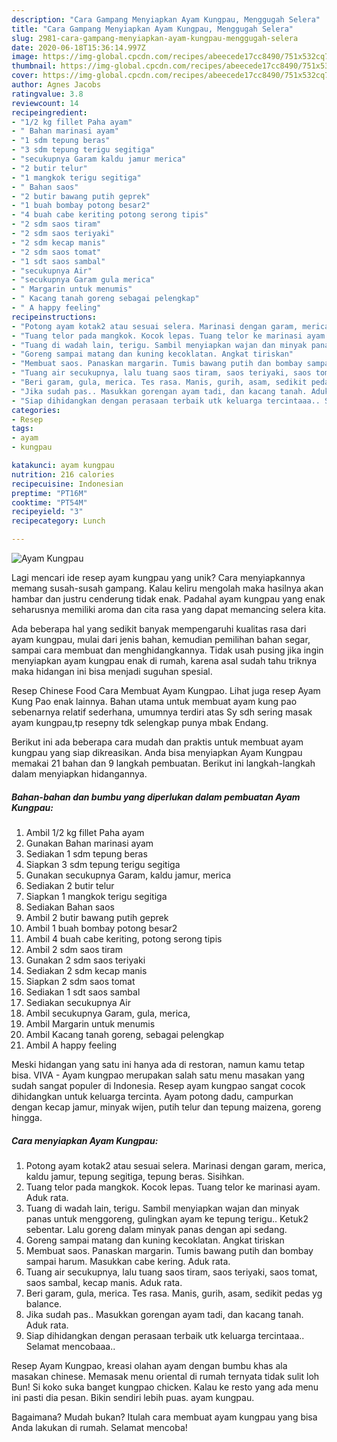 ```yaml
---
description: "Cara Gampang Menyiapkan Ayam Kungpau, Menggugah Selera"
title: "Cara Gampang Menyiapkan Ayam Kungpau, Menggugah Selera"
slug: 2981-cara-gampang-menyiapkan-ayam-kungpau-menggugah-selera
date: 2020-06-18T15:36:14.997Z
image: https://img-global.cpcdn.com/recipes/abeecede17cc8490/751x532cq70/ayam-kungpau-foto-resep-utama.jpg
thumbnail: https://img-global.cpcdn.com/recipes/abeecede17cc8490/751x532cq70/ayam-kungpau-foto-resep-utama.jpg
cover: https://img-global.cpcdn.com/recipes/abeecede17cc8490/751x532cq70/ayam-kungpau-foto-resep-utama.jpg
author: Agnes Jacobs
ratingvalue: 3.8
reviewcount: 14
recipeingredient:
- "1/2 kg fillet Paha ayam"
- " Bahan marinasi ayam"
- "1 sdm tepung beras"
- "3 sdm tepung terigu segitiga"
- "secukupnya Garam kaldu jamur merica"
- "2 butir telur"
- "1 mangkok terigu segitiga"
- " Bahan saos"
- "2 butir bawang putih geprek"
- "1 buah bombay potong besar2"
- "4 buah cabe keriting potong serong tipis"
- "2 sdm saos tiram"
- "2 sdm saos teriyaki"
- "2 sdm kecap manis"
- "2 sdm saos tomat"
- "1 sdt saos sambal"
- "secukupnya Air"
- "secukupnya Garam gula merica"
- " Margarin untuk menumis"
- " Kacang tanah goreng sebagai pelengkap"
- " A happy feeling"
recipeinstructions:
- "Potong ayam kotak2 atau sesuai selera. Marinasi dengan garam, merica, kaldu jamur, tepung segitiga, tepung beras. Sisihkan."
- "Tuang telor pada mangkok. Kocok lepas. Tuang telor ke marinasi ayam. Aduk rata."
- "Tuang di wadah lain, terigu. Sambil menyiapkan wajan dan minyak panas untuk menggoreng, gulingkan ayam ke tepung terigu.. Ketuk2 sebentar. Lalu goreng dalam minyak panas dengan api sedang."
- "Goreng sampai matang dan kuning kecoklatan. Angkat tiriskan"
- "Membuat saos. Panaskan margarin. Tumis bawang putih dan bombay sampai harum. Masukkan cabe kering. Aduk rata."
- "Tuang air secukupnya, lalu tuang saos tiram, saos teriyaki, saos tomat, saos sambal, kecap manis. Aduk rata."
- "Beri garam, gula, merica. Tes rasa. Manis, gurih, asam, sedikit pedas yg balance."
- "Jika sudah pas.. Masukkan gorengan ayam tadi, dan kacang tanah. Aduk rata."
- "Siap dihidangkan dengan perasaan terbaik utk keluarga tercintaaa.. Selamat mencobaaa.."
categories:
- Resep
tags:
- ayam
- kungpau

katakunci: ayam kungpau 
nutrition: 216 calories
recipecuisine: Indonesian
preptime: "PT16M"
cooktime: "PT54M"
recipeyield: "3"
recipecategory: Lunch

---
```



![Ayam Kungpau](https://img-global.cpcdn.com/recipes/abeecede17cc8490/751x532cq70/ayam-kungpau-foto-resep-utama.jpg)

Lagi mencari ide resep ayam kungpau yang unik? Cara menyiapkannya memang susah-susah gampang. Kalau keliru mengolah maka hasilnya akan hambar dan justru cenderung tidak enak. Padahal ayam kungpau yang enak seharusnya memiliki aroma dan cita rasa yang dapat memancing selera kita.

Ada beberapa hal yang sedikit banyak mempengaruhi kualitas rasa dari ayam kungpau, mulai dari jenis bahan, kemudian pemilihan bahan segar, sampai cara membuat dan menghidangkannya. Tidak usah pusing jika ingin menyiapkan ayam kungpau enak di rumah, karena asal sudah tahu triknya maka hidangan ini bisa menjadi suguhan spesial.

Resep Chinese Food Cara Membuat Ayam Kungpao. Lihat juga resep Ayam Kung Pao enak lainnya. Bahan utama untuk membuat ayam kung pao sebenarnya relatif sederhana, umumnya terdiri atas Sy sdh sering masak ayam kungpau,tp resepny tdk selengkap punya mbak Endang.


Berikut ini ada beberapa cara mudah dan praktis untuk membuat ayam kungpau yang siap dikreasikan. Anda bisa menyiapkan Ayam Kungpau memakai 21 bahan dan 9 langkah pembuatan. Berikut ini langkah-langkah dalam menyiapkan hidangannya.

<!--inarticleads1-->

##### Bahan-bahan dan bumbu yang diperlukan dalam pembuatan Ayam Kungpau:

1. Ambil 1/2 kg fillet Paha ayam
1. Gunakan  Bahan marinasi ayam
1. Sediakan 1 sdm tepung beras
1. Siapkan 3 sdm tepung terigu segitiga
1. Gunakan secukupnya Garam, kaldu jamur, merica
1. Sediakan 2 butir telur
1. Siapkan 1 mangkok terigu segitiga
1. Sediakan  Bahan saos
1. Ambil 2 butir bawang putih geprek
1. Ambil 1 buah bombay potong besar2
1. Ambil 4 buah cabe keriting, potong serong tipis
1. Ambil 2 sdm saos tiram
1. Gunakan 2 sdm saos teriyaki
1. Sediakan 2 sdm kecap manis
1. Siapkan 2 sdm saos tomat
1. Sediakan 1 sdt saos sambal
1. Sediakan secukupnya Air
1. Ambil secukupnya Garam, gula, merica,
1. Ambil  Margarin untuk menumis
1. Ambil  Kacang tanah goreng, sebagai pelengkap
1. Ambil  A happy feeling


Meski hidangan yang satu ini hanya ada di restoran, namun kamu tetap bisa. VIVA - Ayam kungpao merupakan salah satu menu masakan yang sudah sangat populer di Indonesia. Resep ayam kungpao sangat cocok dihidangkan untuk keluarga tercinta. Ayam potong dadu, campurkan dengan kecap jamur, minyak wijen, putih telur dan tepung maizena, goreng hingga. 

<!--inarticleads2-->

##### Cara menyiapkan Ayam Kungpau:

1. Potong ayam kotak2 atau sesuai selera. Marinasi dengan garam, merica, kaldu jamur, tepung segitiga, tepung beras. Sisihkan.
1. Tuang telor pada mangkok. Kocok lepas. Tuang telor ke marinasi ayam. Aduk rata.
1. Tuang di wadah lain, terigu. Sambil menyiapkan wajan dan minyak panas untuk menggoreng, gulingkan ayam ke tepung terigu.. Ketuk2 sebentar. Lalu goreng dalam minyak panas dengan api sedang.
1. Goreng sampai matang dan kuning kecoklatan. Angkat tiriskan
1. Membuat saos. Panaskan margarin. Tumis bawang putih dan bombay sampai harum. Masukkan cabe kering. Aduk rata.
1. Tuang air secukupnya, lalu tuang saos tiram, saos teriyaki, saos tomat, saos sambal, kecap manis. Aduk rata.
1. Beri garam, gula, merica. Tes rasa. Manis, gurih, asam, sedikit pedas yg balance.
1. Jika sudah pas.. Masukkan gorengan ayam tadi, dan kacang tanah. Aduk rata.
1. Siap dihidangkan dengan perasaan terbaik utk keluarga tercintaaa.. Selamat mencobaaa..


Resep Ayam Kungpao, kreasi olahan ayam dengan bumbu khas ala masakan chinese. Memasak menu oriental di rumah ternyata tidak sulit loh Bun! Si koko suka banget kungpao chicken. Kalau ke resto yang ada menu ini pasti dia pesan. Bikin sendiri lebih puas. ayam kungpau. 

Bagaimana? Mudah bukan? Itulah cara membuat ayam kungpau yang bisa Anda lakukan di rumah. Selamat mencoba!
